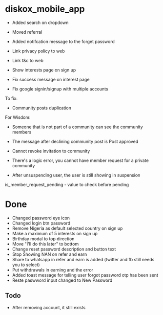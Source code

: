 # diskox_mobile_app

- Added search on dropdown
- Moved referral
- Added notifcation message to the forget password

- Link privacy policy to web
- Link t&c to web
- Show interests page on sign up
- Fix success message on interest page
- Fix google signin/signup with multiple accounts

To fix:

- Community posts duplication

For Wisdom:

- Someone that is not part of a community can see the community members
- The message after declining community post is Post approved
- Cannot revoke invitation to community

- There's a logic error, you cannot have member request for a private community

- After unsuspending user, the user is still showing in suspension

is_member_request_pending - value to check before pending

# Done

- Changed password eye icon
- Changed login btn password
- Remove Nigeria as default selected country on sign up
- Make a maximum of 5 interests on sign up
- Birthday modal to top direction
- Move "I'll do this later" to bottom
- Change reset password description and button text
- Stop Showing NAN on refer and earn
- Share to whatsapp in refer and earn is added (twitter and fb still needs you to select)
- Put withdrawals in earning and the error
- Added toast message for telling user forgot password otp has been sent
- Reste paswword input changed to New Password

## Todo

- After removing account, it still exists

